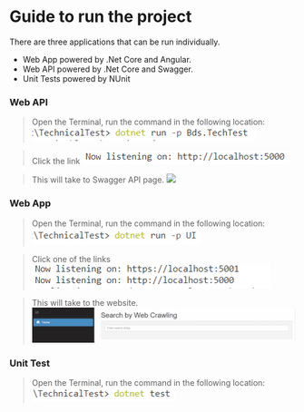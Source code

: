 # Guide to run the project

There are three applications that can be run individually. 
* Web App powered by .Net Core and Angular.
* Web API powered by .Net Core and Swagger.
* Unit Tests powered by NUnit

### Web API

> Open the Terminal, run the command in the following location:
> ![](images/RunningTheWebAPI.PNG)

> Click the link
> ![](images/GoToTheWebAPI.PNG)

> This will take to Swagger API page.
> ![](UsingTheWebAPI.gif)

### Web App

> Open the Terminal, run the command in the following location:
> ![](images/RunningTheUI.PNG)

> Click one of the links
> ![](images/GoToTheUI.PNG)

> This will take to the website.
> ![](usingTheUI.gif)

### Unit Test

> Open the Terminal, run the command in the following location:
> ![](images/RunningTheTest.PNG)
